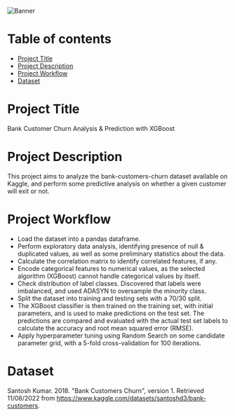 ![Banner](https://miro.medium.com/max/640/1*RAeucVCKyFGXArObBsYnrw.png)

# Table of contents

- [Project Title](#project-title)
- [Project Description](#project-description)
- [Project Workflow](#project-workflow)
- [Dataset](#dataset)

# Project Title
Bank Customer Churn Analysis & Prediction with XGBoost

# Project Description
This project aims to analyze the bank-customers-churn dataset available on Kaggle, and perform some predictive analysis on whether a given customer will exit or not.

# Project Workflow
- Load the dataset into a pandas dataframe.
- Perform exploratory data analysis, identifying presence of null & duplicated values, as well as some preliminary statistics about the data.
- Calculate the correlation matrix to identify correlated features, if any.
- Encode categorical features to numerical values, as the selected algorithm (XGBoost) cannot handle categorical values by itself.
- Check distribution of label classes. Discovered that labels were imbalanced, and used ADASYN to oversample the minority class.
- Split the dataset into training and testing sets with a 70/30 split.
- The XGBoost classifier is then trained on the training set, with initial parameters, and is used to make predictions on the test set. The predictions are compared and evaluated with the actual test set labels to calculate the accuracy and root mean squared error (RMSE).
- Apply hyperparameter tuning using Random Search on some candidate parameter grid, with a 5-fold cross-validation for 100 iterations.

# Dataset 
Santosh Kumar. 2018. "Bank Customers Churn", version 1. Retrieved 11/08/2022 from https://www.kaggle.com/datasets/santoshd3/bank-customers.
